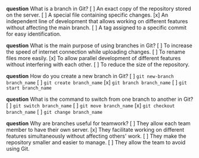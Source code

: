 **question** What is a branch in Git?
[ ] An exact copy of the repository stored on the server.
[ ] A special file containing specific changes.
[x] An independent line of development that allows working on different features without affecting the main branch.
[ ] A tag assigned to a specific commit for easy identification.

**question** What is the main purpose of using branches in Git?
[ ] To increase the speed of internet connection while uploading changes.
[ ] To rename files more easily.
[x] To allow parallel development of different features without interfering with each other.
[ ] To reduce the size of the repository.

**question** How do you create a new branch in Git?
[ ] `git new-branch branch_name`
[ ] `git create branch_name`
[x] `git branch branch_name`
[ ] `git start branch_name`

**question** What is the command to switch from one branch to another in Git?
[ ] `git switch branch_name`
[ ] `git move branch_name`
[x] `git checkout branch_name`
[ ] `git change branch_name`

**question** Why are branches useful for teamwork?
[ ] They allow each team member to have their own server.
[x] They facilitate working on different features simultaneously without affecting others' work.
[ ] They make the repository smaller and easier to manage.
[ ] They allow the team to avoid using Git.